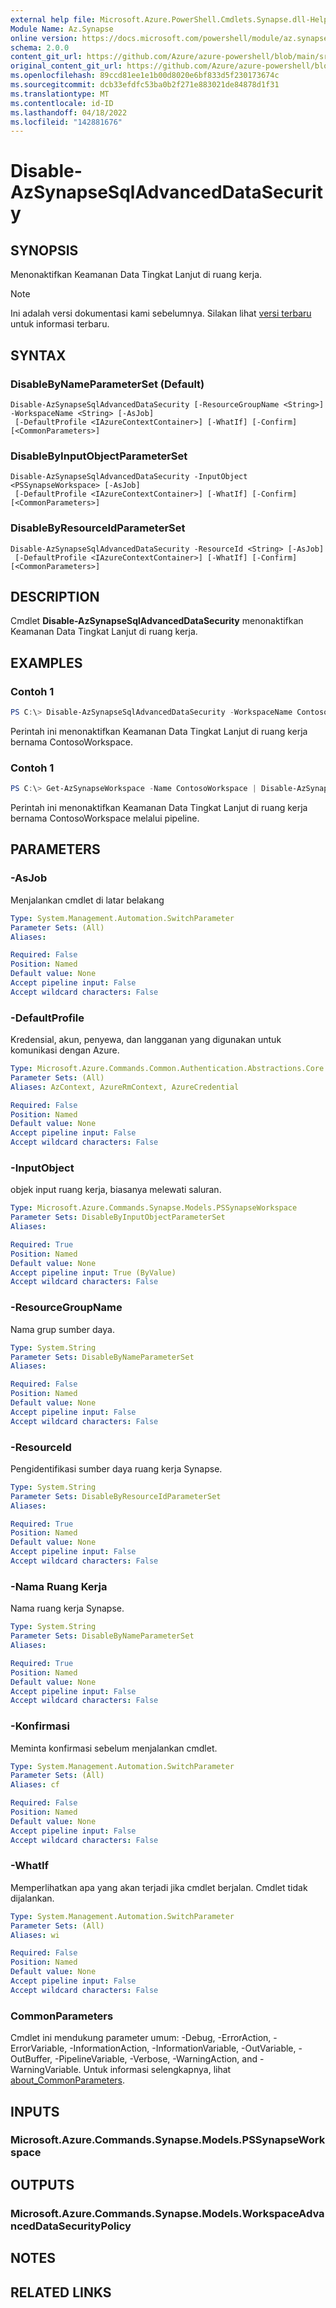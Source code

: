 ```yaml
---
external help file: Microsoft.Azure.PowerShell.Cmdlets.Synapse.dll-Help.xml
Module Name: Az.Synapse
online version: https://docs.microsoft.com/powershell/module/az.synapse/disable-azsynapsesqladvanceddatasecurity
schema: 2.0.0
content_git_url: https://github.com/Azure/azure-powershell/blob/main/src/Synapse/Synapse/help/Disable-AzSynapseSqlAdvancedDataSecurity.md
original_content_git_url: https://github.com/Azure/azure-powershell/blob/main/src/Synapse/Synapse/help/Disable-AzSynapseSqlAdvancedDataSecurity.md
ms.openlocfilehash: 89ccd81ee1e1b00d8020e6bf833d5f230173674c
ms.sourcegitcommit: dcb33efdfc53ba0b2f271e883021de84878d1f31
ms.translationtype: MT
ms.contentlocale: id-ID
ms.lasthandoff: 04/18/2022
ms.locfileid: "142881676"
---
```

# Disable-AzSynapseSqlAdvancedDataSecurity

## SYNOPSIS
Menonaktifkan Keamanan Data Tingkat Lanjut di ruang kerja.

> [!NOTE]
>Ini adalah versi dokumentasi kami sebelumnya. Silakan lihat [versi terbaru](/powershell/module/az.synapse/disable-azsynapsesqladvanceddatasecurity) untuk informasi terbaru.

## SYNTAX

### DisableByNameParameterSet (Default)
```
Disable-AzSynapseSqlAdvancedDataSecurity [-ResourceGroupName <String>] -WorkspaceName <String> [-AsJob]
 [-DefaultProfile <IAzureContextContainer>] [-WhatIf] [-Confirm] [<CommonParameters>]
```

### DisableByInputObjectParameterSet
```
Disable-AzSynapseSqlAdvancedDataSecurity -InputObject <PSSynapseWorkspace> [-AsJob]
 [-DefaultProfile <IAzureContextContainer>] [-WhatIf] [-Confirm] [<CommonParameters>]
```

### DisableByResourceIdParameterSet
```
Disable-AzSynapseSqlAdvancedDataSecurity -ResourceId <String> [-AsJob]
 [-DefaultProfile <IAzureContextContainer>] [-WhatIf] [-Confirm] [<CommonParameters>]
```

## DESCRIPTION
Cmdlet **Disable-AzSynapseSqlAdvancedDataSecurity** menonaktifkan Keamanan Data Tingkat Lanjut di ruang kerja.

## EXAMPLES

### Contoh 1
```powershell
PS C:\> Disable-AzSynapseSqlAdvancedDataSecurity -WorkspaceName ContosoWorkspace
```

Perintah ini menonaktifkan Keamanan Data Tingkat Lanjut di ruang kerja bernama ContosoWorkspace.

### Contoh 1
```powershell
PS C:\> Get-AzSynapseWorkspace -Name ContosoWorkspace | Disable-AzSynapseSqlAdvancedDataSecurity
```

Perintah ini menonaktifkan Keamanan Data Tingkat Lanjut di ruang kerja bernama ContosoWorkspace melalui pipeline.

## PARAMETERS

### -AsJob
Menjalankan cmdlet di latar belakang

```yaml
Type: System.Management.Automation.SwitchParameter
Parameter Sets: (All)
Aliases:

Required: False
Position: Named
Default value: None
Accept pipeline input: False
Accept wildcard characters: False
```

### -DefaultProfile
Kredensial, akun, penyewa, dan langganan yang digunakan untuk komunikasi dengan Azure.

```yaml
Type: Microsoft.Azure.Commands.Common.Authentication.Abstractions.Core.IAzureContextContainer
Parameter Sets: (All)
Aliases: AzContext, AzureRmContext, AzureCredential

Required: False
Position: Named
Default value: None
Accept pipeline input: False
Accept wildcard characters: False
```

### -InputObject
objek input ruang kerja, biasanya melewati saluran.

```yaml
Type: Microsoft.Azure.Commands.Synapse.Models.PSSynapseWorkspace
Parameter Sets: DisableByInputObjectParameterSet
Aliases:

Required: True
Position: Named
Default value: None
Accept pipeline input: True (ByValue)
Accept wildcard characters: False
```

### -ResourceGroupName
Nama grup sumber daya.

```yaml
Type: System.String
Parameter Sets: DisableByNameParameterSet
Aliases:

Required: False
Position: Named
Default value: None
Accept pipeline input: False
Accept wildcard characters: False
```

### -ResourceId
Pengidentifikasi sumber daya ruang kerja Synapse.

```yaml
Type: System.String
Parameter Sets: DisableByResourceIdParameterSet
Aliases:

Required: True
Position: Named
Default value: None
Accept pipeline input: False
Accept wildcard characters: False
```

### -Nama Ruang Kerja
Nama ruang kerja Synapse.

```yaml
Type: System.String
Parameter Sets: DisableByNameParameterSet
Aliases:

Required: True
Position: Named
Default value: None
Accept pipeline input: False
Accept wildcard characters: False
```

### -Konfirmasi
Meminta konfirmasi sebelum menjalankan cmdlet.

```yaml
Type: System.Management.Automation.SwitchParameter
Parameter Sets: (All)
Aliases: cf

Required: False
Position: Named
Default value: None
Accept pipeline input: False
Accept wildcard characters: False
```

### -WhatIf
Memperlihatkan apa yang akan terjadi jika cmdlet berjalan.
Cmdlet tidak dijalankan.

```yaml
Type: System.Management.Automation.SwitchParameter
Parameter Sets: (All)
Aliases: wi

Required: False
Position: Named
Default value: None
Accept pipeline input: False
Accept wildcard characters: False
```

### CommonParameters
Cmdlet ini mendukung parameter umum: -Debug, -ErrorAction, -ErrorVariable, -InformationAction, -InformationVariable, -OutVariable, -OutBuffer, -PipelineVariable, -Verbose, -WarningAction, and -WarningVariable. Untuk informasi selengkapnya, lihat [about_CommonParameters](http://go.microsoft.com/fwlink/?LinkID=113216).

## INPUTS

### Microsoft.Azure.Commands.Synapse.Models.PSSynapseWorkspace

## OUTPUTS

### Microsoft.Azure.Commands.Synapse.Models.WorkspaceAdvancedDataSecurityPolicy

## NOTES

## RELATED LINKS
